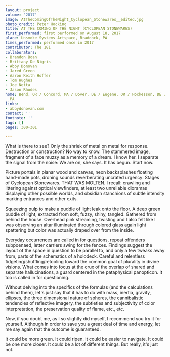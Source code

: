 ```yaml
---
layout: project
volume: '2017'
image: AtTheComingOfTheNight_Cyclopean_Stonewares__edited.jpg
photo_credit: Peter Hocking
title: AT THE COMING OF THE NIGHT (CYCLOPEAN STONEWARES)
first_performed: first performed on August 18, 2017
place: Unsmoke Systems Artspace, Braddock, PA
times_performed: performed once in 2017
contributor: The 181
collaborators:
- Brandon Boan
- Brittany De Nigris
- Abby Donovan
- Jared Green
- Aaron Keith Hoffer
- Tom Hughes
- Joe Netta
- Jason Rhodes
home: Bend, OR / Concord, MA / Dover, DE / Eugene, OR / Hockesson, DE / Pittsburgh,
  PA
links:
- abbydonovan.com
contact: ''
footnote: ''
tags: []
pages: 300-301

---
```


What is there to see? Only the shriek of metal on metal for response. Destruction or construction? No way to know. The stammered image, fragment of a face muzzy as a memory of a dream. I know her. I separate the signal from the noise: We are on, she says. It has begun. Start now.

Picture portals in planar wood and canvas, neon backsplashes floating hand-made pots, droning sounds reverberating uncrated urgency: Stages of Cyclopean Stonewares. THAT WAS MOLTEN. I recall: crawling and littering against optical viewfinders, at least two unreliable dioramas displaying other possible worlds, and obsidian stanchions of subtle intensity marking entrances and other exits.

Squeezing pulp to make a puddle of light leak onto the floor. A deep green puddle of light, extracted from soft, fuzzy, shiny, tangled. Gathered from behind the house. Overhead pink streaming, twisting and I also felt like I was observing an altar illuminated through colored glass again light spattering but color was actually draped over from the inside.

Everyday occurrences are called in for questions, repeat offenders subpoenaed, letter carriers swing for the fences. Findings suggest the layout of the space in question to be parallel to, and only a few tweaks away from, parts of the schematics of a holodeck. Careful and relentless fidgeting/shuffling/retooling toward the common goal of plurality in divine visions. What comes into focus at the crux of the overlap of shared and separate hallucinations, a guard centered in the pataphysical panopticon. It too is called in for questioning.

Without delving into the specifics of the formulas (and the calculations behind them), let's just say that it has to do with mass, inertia, gravity, ellipses, the three dimensional nature of spheres, the cannibalistic tendencies of reflective imagery, the subtleties and subjectivity of color interpretation, the preservation quality of flame, etc., etc.

Now, if you doubt me, as I so slightly did myself, I recommend you try it for yourself. Although in order to save you a great deal of time and energy, let me say again that the outcome is guaranteed.

It could be more green. It could ripen. It could be easier to navigate. It could be one more closer. It could be a lot of different things. But really, it's just not.
